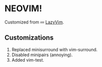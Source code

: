 # NEOVIM!

 Customized from 💤 [LazyVim](https://github.com/LazyVim/LazyVim).

## Customizations

1. Replaced minisurround with vim-surround.
2. Disabled minipairs (annoying).
3. Added vim-test.

